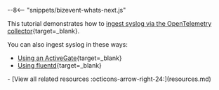 --8<-- "snippets/bizevent-whats-next.js"

This tutorial demonstrates how to [ingest syslog via the OpenTelemetry collector](https://docs.dynatrace.com/docs/ingest-from/opentelemetry/collector/use-cases/syslog){target=_blank}.

You can also ingest syslog in these ways:

* [Using an ActiveGate](https://docs.dynatrace.com/docs/analyze-explore-automate/logs/lma-log-ingestion/lma-log-investion-syslog){target=_blank}
* [Using fluentd](https://docs.dynatrace.com/docs/analyze-explore-automate/logs/lma-log-ingestion/lma-log-ingestion-via-api/lma-send-syslogs-via-fluentd){target=_blank}

<div class="grid cards" markdown>
- [View all related resources :octicons-arrow-right-24:](resources.md)
</div>
